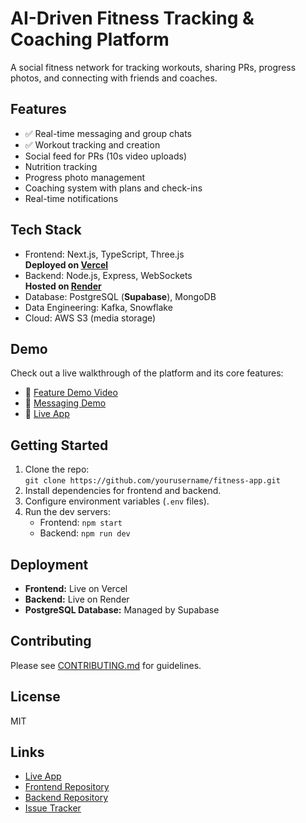 # AI-Driven Fitness Tracking & Coaching Platform

A social fitness network for tracking workouts, sharing PRs, progress photos, and connecting with friends and coaches.

## Features

- ✅ Real-time messaging and group chats
- ✅ Workout tracking and creation
- Social feed for PRs (10s video uploads)
- Nutrition tracking
- Progress photo management
- Coaching system with plans and check-ins
- Real-time notifications

## Tech Stack

- Frontend: Next.js, TypeScript, Three.js  
   **Deployed on [Vercel](https://vercel.com/)**
- Backend: Node.js, Express, WebSockets  
   **Hosted on [Render](https://render.com/)**
- Database: PostgreSQL (**Supabase**), MongoDB
- Data Engineering: Kafka, Snowflake
- Cloud: AWS S3 (media storage)

## Demo
Check out a live walkthrough of the platform and its core features:

- 🎥 [Feature Demo Video]([https://youtu.be/your-demo-video-link](https://www.youtube.com/watch?v=_wH3K6NIXo4))
- 🎥 [Messaging Demo]([https://www.youtube.com/watch?v=htUlE9Ofhvs])
- 🚀 [Live App](https://final-fitness-network.vercel.app/)

## Getting Started

1. Clone the repo:  
    `git clone https://github.com/yourusername/fitness-app.git`
2. Install dependencies for frontend and backend.
3. Configure environment variables (`.env` files).
4. Run the dev servers:
    - Frontend: `npm start`
    - Backend: `npm run dev`

## Deployment

- **Frontend:** Live on Vercel  
- **Backend:** Live on Render  
- **PostgreSQL Database:** Managed by Supabase

## Contributing

Please see [CONTRIBUTING.md](CONTRIBUTING.md) for guidelines.

## License

MIT

## Links

- [Live App](https://final-fitness-network.vercel.app/)
- [Frontend Repository](https://github.com/yourusername/frontend/web)
- [Backend Repository](https://github.com/yourusername/backend)
- [Issue Tracker](https://github.com/yourusername/fitness-app/issues)
